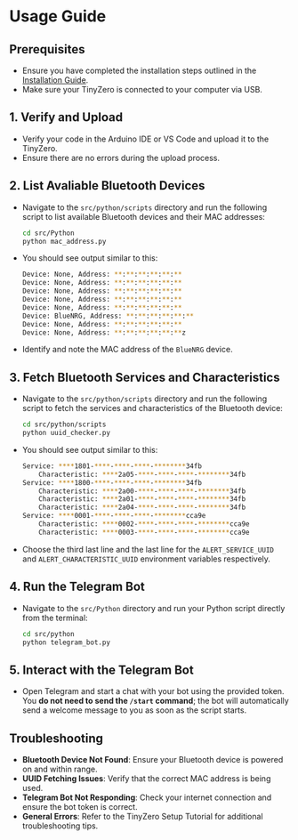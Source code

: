 # Usage Guide

## Prerequisites

- Ensure you have completed the installation steps outlined in the [Installation Guide](docs/INSTALL.md).
- Make sure your TinyZero is connected to your computer via USB.

## 1. Verify and Upload

- Verify your code in the Arduino IDE or VS Code and upload it to the TinyZero.
- Ensure there are no errors during the upload process.

## 2. List Avaliable Bluetooth Devices

- Navigate to the `src/python/scripts` directory and run the following script to list available Bluetooth devices and their MAC addresses:
  
  ```bash
  cd src/Python
  python mac_address.py
  ```
- You should see output similar to this:
  ```bash
  Device: None, Address: **:**:**:**:**:**
  Device: None, Address: **:**:**:**:**:**
  Device: None, Address: **:**:**:**:**:**
  Device: None, Address: **:**:**:**:**:**
  Device: None, Address: **:**:**:**:**:**
  Device: BlueNRG, Address: **:**:**:**:**:**
  Device: None, Address: **:**:**:**:**:**
  Device: None, Address: **:**:**:**:**:**z
  ```
- Identify and note the MAC address of the `BlueNRG` device.

## 3. Fetch Bluetooth Services and Characteristics

- Navigate to the `src/python/scripts` directory and run the following script to fetch the services and characteristics of the Bluetooth device:
  
  ```bash
  cd src/python/scripts
  python uuid_checker.py
  ```
- You should see output similar to this:
  ```bash
  Service: ****1801-****-****-****-********34fb
      Characteristic: ****2a05-****-****-****-********34fb
  Service: ****1800-****-****-****-********34fb
      Characteristic: ****2a00-****-****-****-********34fb
      Characteristic: ****2a01-****-****-****-********34fb
      Characteristic: ****2a04-****-****-****-********34fb
  Service: ****0001-****-****-****-********cca9e
      Characteristic: ****0002-****-****-****-********cca9e
      Characteristic: ****0003-****-****-****-********cca9e
  ```
- Choose the third last line and the last line for the `ALERT_SERVICE_UUID` and `ALERT_CHARACTERISTIC_UUID` environment variables respectively.

## 4. Run the Telegram Bot

- Navigate to the `src/Python` directory and run your Python script directly from the terminal:

  ```bash
  cd src/python
  python telegram_bot.py
  ```

## 5. Interact with the Telegram Bot

- Open Telegram and start a chat with your bot using the provided token. You **do not need to send the `/start` command**; the bot will automatically send a welcome message to you as soon as the script starts.

## Troubleshooting

- **Bluetooth Device Not Found**: Ensure your Bluetooth device is powered on and within range.
- **UUID Fetching Issues**: Verify that the correct MAC address is being used.
- **Telegram Bot Not Responding**: Check your internet connection and ensure the bot token is correct.
- **General Errors**: Refer to the TinyZero Setup Tutorial for additional troubleshooting tips.
